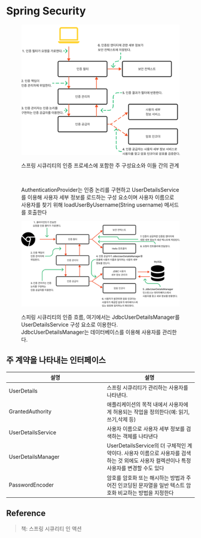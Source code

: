 # Spring Security

<figure><img src="../../../.gitbook/assets/image (14) (1) (1) (1).png" alt=""><figcaption><p>스프링 시큐리티의 인증 프로세스에 포함한 주 구성요소와 이들 간의 관계</p></figcaption></figure>

<figure><img src="../../../.gitbook/assets/시큐리티.png" alt=""><figcaption><p>AuthenticationProvider는 인증 논리를 구현하고 UserDetailsService를 이용해 사용자 세부 정보를 로드하는 구성 요소이며 사용자 이름으로 사용자를 찾기 위해 loadUserByUsername(String username) 메서드를 호출한다</p></figcaption></figure>

<figure><img src="../../../.gitbook/assets/image (2) (1) (1) (1) (1) (1).png" alt=""><figcaption><p>스피링 시큐리티의 인증 흐름, 여기에서는 JdbcUserDetailsManager를 UserDetailsService 구성 요소로 이용한다. JdbcUserDetailsManager는 데이터베이스를 이용해 사용자를 관리한다.</p></figcaption></figure>

## 주 계약을 나타내는 인터페이스

<table><thead><tr><th width="248">설명</th><th>설명</th></tr></thead><tbody><tr><td>UserDetails</td><td>스프링 시큐리티가 관리하는 사용자를 나타낸다.</td></tr><tr><td>GrantedAuthority</td><td>애플리케이션의 목적 내에서 사용자에게 허용되는 작업을 정의한다(예: 읽기,쓰기,삭제 등)</td></tr><tr><td>UserDetailsService</td><td>사용자 이름으로 사용자 세부 정보를 검색하는 객체를 나타낸다</td></tr><tr><td>UserDetailsManager</td><td>UserDetailsService의 더 구체적인 계약이다. 사용자 이름으로 사용자를 검색하는 것 외에도 사용자 컬렉션이나 특정 사용자를 변경할 수도 있다</td></tr><tr><td>PasswordEncoder</td><td>암호를 암호화 또는 해시하는 방법과 주어진 인코딩된 문자열을 일반 텍스트 암호화 비교하는 방법을 지정한다</td></tr></tbody></table>

## Reference

> 책: 스프링 시큐리티 인 액션
